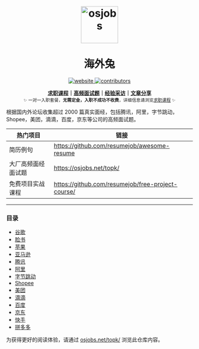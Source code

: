 <h1 align="center">
  <img height="100" src="https://raw.githubusercontent.com/resumejob/awesome-resume/master/imgs/rabbit-256.png" alt="osjobs" /> <br> <br> 海外兔
</h1>

<p align="center">
  <a href="https://osjobs.net">
    <img src="https://img.shields.io/website.svg?down_color=red&down_message=down&up_color=blue&up_message=up&url=https%3A%2F%2Fosjobs.net" alt="website" />
  </a>
  <a href="https://github.com/resumejob/awesome-resume/blob/master/license.md">
    <img src="https://img.shields.io/github/contributors/resumejob/interview-questions.svg" alt="contributors" />
  </a>
</p>

<p align="center">
  <b> <a href="https://osjobs.net/co/">求职课程</a>｜<a href="https://osjobs.net/topk/">高频面试题</a>｜<a href="https://osjobs.net/interview/">经验采访</a>｜<a href="https://www.zhihu.com/people/Windson_Yang/posts?page=1">文章分享</a></b></br>
  <sub>✨ 一对一入职套餐，<b>无需定金，入职不成功不收费</b>，详细信息请浏览<a href="https://osjobs.net/co/">求职课程</a> ✨<sub>
</p>

根据国内外论坛收集超过 2000 篇真实面经，包括腾讯，阿里，字节跳动，Shopee，美团，滴滴，百度，京东等公司的高频面试题。

| 热门项目     | 链接 |
| ----------- | ----------- |
| 简历例句     | <a href="https://github.com/resumejob/awesome-resume">https://github.com/resumejob/awesome-resume</a>      |
| 大厂高频面经面试题      | <a href="https://osjobs.net/topk/">https://osjobs.net/topk/</a>      |
| 免费项目实战课程   | <a href="https://github.com/resumejob/free-project-course">https://github.com/resumejob/free-project-course/</a>        |

<hr>

### 目录
- [谷歌](https://osjobs.net/topk/%E8%B0%B7%E6%AD%8C/)
- [脸书](https://osjobs.net/topk/%E8%84%B8%E4%B9%A6/)
- [苹果](https://osjobs.net/topk/%E8%8B%B9%E6%9E%9C/)
- [亚马逊](https://osjobs.net/topk/%E4%BA%9A%E9%A9%AC%E9%80%8A/)
- [腾讯](https://osjobs.net/topk/%E8%85%BE%E8%AE%AF/)
- [阿里](https://osjobs.net/topk/%E9%98%BF%E9%87%8C/)
- [字节跳动](https://osjobs.net/topk/%E5%AD%97%E8%8A%82%E8%B7%B3%E5%8A%A8/)
- [Shopee](https://osjobs.net/topk/Shopee/)
- [美团](https://osjobs.net/topk/%E7%BE%8E%E5%9B%A2/)
- [滴滴](https://osjobs.net/topk/%E6%BB%B4%E6%BB%B4/)
- [百度](https://osjobs.net/topk/%E7%99%BE%E5%BA%A6/)
- [京东](https://osjobs.net/topk/%E4%BA%AC%E4%B8%9C/)
- [快手](https://osjobs.net/topk/%E5%BF%AB%E6%89%8B/)
- [拼多多](https://osjobs.net/topk/%E6%8B%BC%E5%A4%9A%E5%A4%9A/)

为获得更好的阅读体验，请通过 [osjobs.net/topk/](https://osjobs.net/topk/) 浏览此仓库内容。
